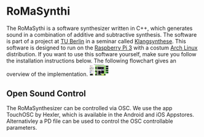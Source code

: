 # RoMaSynthi
The RoMaSythi is a software synthesizer written in C++, which generates sound 
in a combination of additive and subtractive synthesis. The software is part of 
a project at [TU Berlin](http://www.ak.tu-berlin.de) in a seminar called 
[Klangsynthese](https://gitlab.tubit.tu-berlin.de/henrikvoncoler/Klangsynthese_PI). 
This software is designed to run on the [Raspberry Pi 3](https://www.raspberrypi.org/products/raspberry-pi-3-model-b/) 
with a costum [Arch Linux](https://www.archlinux.org/) distribution. If you want
to use this software yourself, make sure you follow the installation instructions
below. The following flowchart gives an overview of the implementation.
<img src="./Flowchart.png" width="50">

## Open Sound Control
The RoMaSynthesizer can be controlled via OSC. We use the app TouchOSC by 
Hexler, which is available in the Android and iOS Appstores.
Alternativley a PD file can be used to control the OSC controllable parameters.